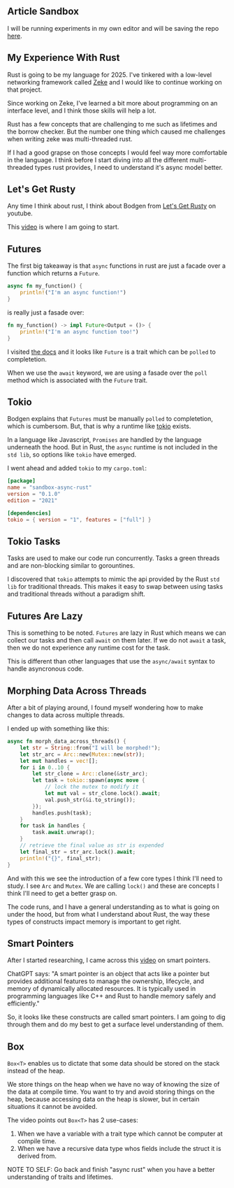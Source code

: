 <div id='meta-data'>
    <div key="subtext" value="can anyone understand this language?"></div>
</div>

## Article Sandbox
I will be running experiments in my own editor and will be saving the repo [here](https://github.com/phillip-england/sandbox-async-rust).

## My Experience With Rust
Rust is going to be my language for 2025. I've tinkered with a low-level networking framework called [Zeke](https://github.com/Phillip-England/zeke) and I would like to continue working on that project.

Since working on Zeke, I've learned a bit more about programming on an interface level, and I think those skills will help a lot.

Rust has a few concepts that are challenging to me such as lifetimes and the borrow checker. But the number one thing which caused me challenges when writing zeke was multi-threaded rust.

If I had a good grapse on those concepts I would feel way more comfortable in the language. I think before I start diving into all the different multi-threaded types rust provides, I need to understand it's async model better.

## Let's Get Rusty
Any time I think about rust, I think about Bodgen from [Let's Get Rusty](https://www.youtube.com/@letsgetrusty) on youtube.

This [video](https://www.youtube.com/watch?v=K8LNPYNvT-U) is where I am going to start.

## Futures
The first big takeaway is that `async` functions in rust are just a facade over a function which returns a `Future`.

```rs
async fn my_function() {
    println!("I'm an async function!")
}
```

is really just a fasade over:
```rs
fn my_function() -> impl Future<Output = ()> {
    println!("I'm an async function too!")
}
```

I visited [the docs](https://doc.rust-lang.org/std/future/trait.Future.html) and it looks like `Future` is a trait which can be `polled` to completetion.

When we use the `await` keyword, we are using a fasade over the `poll` method which is associated with the `Future` trait.

## Tokio
Bodgen explains that `Futures` must be manually `polled` to completetion, which is cumbersom. But, that is why a runtime like [tokio](https://docs.rs/tokio/latest/tokio/) exists.

In a language like Javascript, `Promises` are handled by the language underneath the hood. But in Rust, the `async` runtime is not included in the `std lib`, so options like `tokio` have emerged.

I went ahead and added `tokio` to my `cargo.toml`:

```toml
[package]
name = "sandbox-async-rust"
version = "0.1.0"
edition = "2021"

[dependencies]
tokio = { version = "1", features = ["full"] }
```

## Tokio Tasks
Tasks are used to make our code run concurrently. Tasks a green threads and are non-blocking similar to gorountines.

I discovered that `tokio` attempts to mimic the api provided by the Rust `std lib` for traditional threads. This makes it easy to swap between using tasks and traditional threads without a paradigm shift.

## Futures Are Lazy
This is something to be noted. `Futures` are lazy in Rust which means we can collect our tasks and then call `await` on them later. If we do not `await` a task, then we do not experience any runtime cost for the task.

This is different than other languages that use the `async/await` syntax to handle asyncronous code.

## Morphing Data Across Threads
After a bit of playing around, I found myself wondering how to make changes to data across multiple threads.

I ended up with something like this:
```rs
async fn morph_data_across_threads() {
    let str = String::from("I will be morphed!");
    let str_arc = Arc::new(Mutex::new(str));
    let mut handles = vec![];
    for i in 0..10 {
        let str_clone = Arc::clone(&str_arc);
        let task = tokio::spawn(async move {
            // lock the mutex to modify it
            let mut val = str_clone.lock().await;
            val.push_str(&i.to_string());
        });
        handles.push(task);
    }
    for task in handles {
        task.await.unwrap();
    }
    // retrieve the final value as str is expended
    let final_str = str_arc.lock().await;
    println!("{}", final_str);
}
```

And with this we see the introduction of a few core types I think I'll need to study. I see `Arc` and `Mutex`. We are calling `lock()` and these are concepts I think I'll need to get a better grasp on.

The code runs, and I have a general understanding as to what is going on under the hood, but from what I understand about Rust, the way these types of constructs impact memory is important to get right. 

## Smart Pointers
After I started researching, I came across this [video](https://www.youtube.com/watch?v=CTTiaOo4cbY&t=548s) on smart pointers.

ChatGPT says: "A smart pointer is an object that acts like a pointer but provides additional features to manage the ownership, lifecycle, and memory of dynamically allocated resources. It is typically used in programming languages like C++ and Rust to handle memory safely and efficiently."

So, it looks like these constructs are called smart pointers. I am going to dig through them and do my best to get a surface level understanding of them.

## Box
`Box<T>` enables us to dictate that some data should be stored on the stack instead of the heap.

We store things on the heap when we have no way of knowing the size of the data at compile time. You want to try and avoid storing things on the heap, because accessing data on the heap is slower, but in certain situations it cannot be avoided.

The video points out `Box<T>` has 2 use-cases:
1. When we have a variable with a trait type which cannot be computer at compile time.
2. When we have a recursive data type whos fields include the struct it is derived from.

NOTE TO SELF: Go back and finish "async rust" when you have a better understanding of traits and lifetimes.

